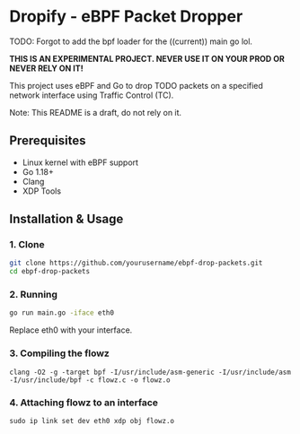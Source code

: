 # Dropify - eBPF Packet Dropper

TODO: Forgot to add the bpf loader for the ((current)) main go lol.

**THIS IS AN EXPERIMENTAL PROJECT. NEVER USE IT ON YOUR PROD OR NEVER RELY ON IT!**

This project uses eBPF and Go to drop TODO packets on a specified network interface using Traffic Control (TC).

Note: This README is a draft, do not rely on it.

## Prerequisites
- Linux kernel with eBPF support
- Go 1.18+
- Clang
- XDP Tools

## Installation & Usage

### 1. Clone
```sh
git clone https://github.com/yourusername/ebpf-drop-packets.git
cd ebpf-drop-packets
```

### 2. Running
```sh
go run main.go -iface eth0
```
Replace eth0 with your interface.

### 3. Compiling the flowz
```
clang -O2 -g -target bpf -I/usr/include/asm-generic -I/usr/include/asm -I/usr/include/bpf -c flowz.c -o flowz.o
```

### 4. Attaching flowz to an interface
```
sudo ip link set dev eth0 xdp obj flowz.o
```
